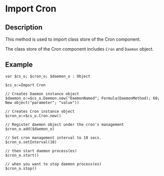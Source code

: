 ﻿<!-- () -> Object -->
# Import Cron

## Description

This method is used to import class store of the Cron component.

The class store of the Cron component includes `Cron` and `Daemon` object.

## Example

```4d
var $cs_o; $cron_o; $daemon_o : Object

$cs_o:=Import Cron

// Creates Daemon instance object
$daemon_o:=$cs_o.Daemon.new("DaemonNamed"; Formula(DaemonMethod); 60; New object("parameter"; "value"))

// Creates Cron instance object
$cron_o:=$cs_o.Cron.new()

// Register daemon object under the cron's management
$cron_o.add($daemon_o)

// Set cron management interval to 10 secs.
$cron_o.setInterval(10)

// then start daemon process(es)
$cron_o.start()

// when you want to stop daemon process(es)
$cron_o.stop()
```
